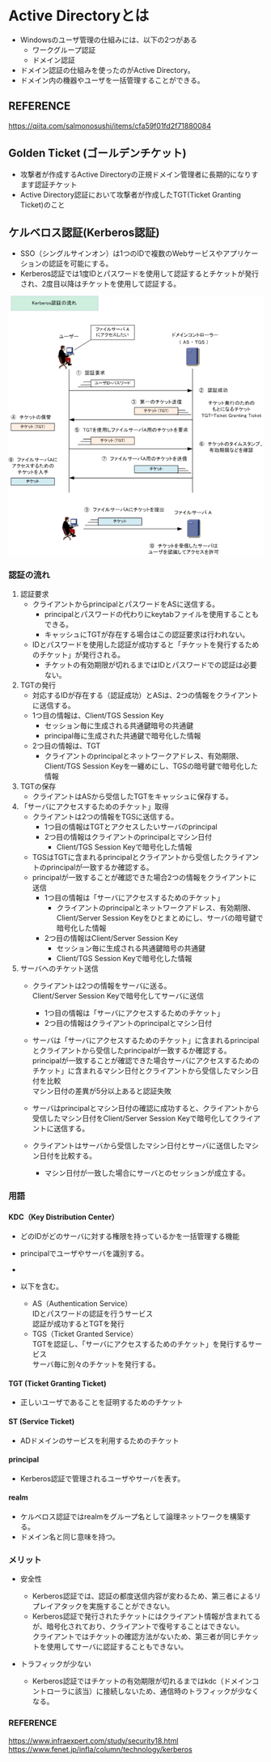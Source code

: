 # Active Directoryとは
- Windowsのユーザ管理の仕組みには、以下の2つがある
    - ワークグループ認証
    - ドメイン認証
- ドメイン認証の仕組みを使ったのがActive Directory。
- ドメイン内の機器やユーザを一括管理することができる。

## REFERENCE
https://qiita.com/salmonosushi/items/cfa59f01fd2f71880084


## Golden Ticket (ゴールデンチケット)
- 攻撃者が作成するActive Directoryの正規ドメイン管理者に長期的になりすます認証チケット
- Active Directory認証において攻撃者が作成したTGT(Ticket Granting Ticket)のこと


## ケルベロス認証(Kerberos認証)
- SSO（シングルサインオン）は1つのIDで複数のWebサービスやアプリケーションの認証を可能にする。
- Kerberos認証では1度IDとパスワードを使用して認証するとチケットが発行され、2度目以降はチケットを使用して認証する。

![](../PICTURE/kerberos.png)

### 認証の流れ
1. 認証要求
    - クライアントからprincipalとパスワードをASに送信する。  
        - principalとパスワードの代わりにkeytabファイルを使用することもできる。  
        - キャッシュにTGTが存在する場合はこの認証要求は行われない。  
    - IDとパスワードを使用した認証が成功すると「チケットを発行するためのチケット」が発行される。  
        - チケットの有効期限が切れるまではIDとパスワードでの認証は必要ない。
1. TGTの発行
    - 対応するIDが存在する（認証成功）とASは、2つの情報をクライアントに送信する。
    - 1つ目の情報は、Client/TGS Session Key
        - セッション毎に生成される共通鍵暗号の共通鍵
        - principal毎に生成された共通鍵で暗号化した情報
    - 2つ目の情報は、TGT
        - クライアントのprincipalとネットワークアドレス、有効期限、Client/TGS Session Keyを一纏めにし、TGSの暗号鍵で暗号化した情報 
1. TGTの保存
    - クライアントはASから受信したTGTをキャッシュに保存する。
1. 「サーバにアクセスするためのチケット」取得
    - クライアントは2つの情報をTGSに送信する。
        - 1つ目の情報はTGTとアクセスしたいサーバのprincipal
        - 2つ目の情報はクライアントのprincipalとマシン日付
            - Client/TGS Session Keyで暗号化した情報
    - TGSはTGTに含まれるprincipalとクライアントから受信したクライアントのprincipalが一致するか確認する。
    - principalが一致することが確認できた場合2つの情報をクライアントに送信
        - 1つ目の情報は「サーバにアクセスするためのチケット」
            - クライアントのprincipalとネットワークアドレス、有効期限、Client/Server Session Keyをひとまとめにし、サーバの暗号鍵で暗号化した情報
        - 2つ目の情報はClient/Server Session Key
            - セッション毎に生成される共通鍵暗号の共通鍵
            - Client/TGS Session Keyで暗号化した情報
1. サーバへのチケット送信
    - クライアントは2つの情報をサーバに送る。  
        Client/Server Session Keyで暗号化してサーバに送信  
        - 1つ目の情報は「サーバにアクセスするためのチケット」
        - 2つ目の情報はクライアントのprincipalとマシン日付
    - サーバは「サーバにアクセスするためのチケット」に含まれるprincipalとクライアントから受信したprincipalが一致するか確認する。  
    principalが一致することが確認できた場合サーバにアクセスするためのチケット」に含まれるマシン日付とクライアントから受信したマシン日付を比較  
    マシン日付の差異が5分以上あると認証失敗  

    - サーバはprincipalとマシン日付の確認に成功すると、クライアントから受信したマシン日付をClient/Server Session Keyで暗号化してクライアントに送信する。
    - クライアントはサーバから受信したマシン日付とサーバに送信したマシン日付を比較する。
        - マシン日付が一致した場合にサーバとのセッションが成立する。

### 用語

#### KDC（Key Distribution Center）
- どのIDがどのサーバに対する権限を持っているかを一括管理する機能  
- principalでユーザやサーバを識別する。
- 

- 以下を含む。
    - AS（Authentication Service）  
    IDとパスワードの認証を行うサービス  
    認証が成功するとTGTを発行
    - TGS（Ticket Granted Service）  
    TGTを認証し、「サーバにアクセスするためのチケット」を発行するサービス  
    サーバ毎に別々のチケットを発行する。


#### TGT (Ticket Granting Ticket)
- 正しいユーザであることを証明するためのチケット

#### ST (Service Ticket)
- ADドメインのサービスを利用するためのチケット

#### principal
- Kerberos認証で管理されるユーザやサーバを表す。

#### realm
- ケルベロス認証ではrealmをグループ名として論理ネットワークを構築する。
- ドメイン名と同じ意味を持つ。

### メリット
- 安全性
    - Kerberos認証では、認証の都度送信内容が変わるため、第三者によるリプレイアタックを実施することができない。
    - Kerberos認証で発行されたチケットにはクライアント情報が含まれてるが、暗号化されており、クライアントで復号することはできない。  
    クライアントではチケットの確認方法がないため、第三者が同じチケットを使用してサーバに認証することもできない。

- トラフィックが少ない
    - Kerberos認証ではチケットの有効期限が切れるまではkdc（ドメインコントローラに該当）に接続しないため、通信時のトラフィックが少なくなる。

### REFERENCE
https://www.infraexpert.com/study/security18.html
https://www.fenet.jp/infla/column/technology/kerberos